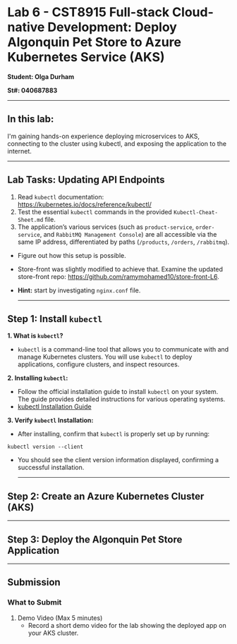 # Lab 6 - CST8915 Full-stack Cloud-native Development: Deploy Algonquin Pet Store to Azure Kubernetes Service (AKS)

**Student: Olga Durham**

**St#: 040687883**

---

## In this lab:

I'm gaining hands-on experience deploying microservices to AKS, connecting to the cluster using kubectl, and exposing the application to the internet.

---

## Lab Tasks: Updating API Endpoints

1. Read `kubectl` documentation: https://kubernetes.io/docs/reference/kubectl/
2. Test the essential `kubectl` commands in the provided `Kubectl-Cheat-Sheet.md` file.
3. The application’s various services (such as `product-service`, `order-service`, and `RabbitMQ Management Console`) are all accessible via the same IP address, differentiated by paths (`/products`, `/orders`, `/rabbitmq`).

- Figure out how this setup is possible.
- Store-front was slightly modified to achieve that. Examine the updated store-front repo: https://github.com/ramymohamed10/store-front-L6.
- **Hint:** start by investigating `nginx.conf` file.

  ***

## Step 1: Install `kubectl`

**1. What is `kubectl`?**

- `kubectl` is a command-line tool that allows you to communicate with and manage Kubernetes clusters. You will use `kubectl` to deploy applications, configure clusters, and inspect resources.

**2. Installing `kubectl`:**

- Follow the official installation guide to install `kubectl` on your system. The guide provides detailed instructions for various operating systems.
- [kubectl Installation Guide](https://kubernetes.io/docs/tasks/tools/)

**3. Verify `kubectl` Installation:**

- After installing, confirm that `kubectl` is properly set up by running:

```
kubectl version --client
```

- You should see the client version information displayed, confirming a successful installation.

  ***

## Step 2: Create an Azure Kubernetes Cluster (AKS)

---

## Step 3: Deploy the Algonquin Pet Store Application

---

## Submission

### What to Submit

1. Demo Video (Max 5 minutes)
   - Record a short demo video for the lab showing the deployed app on your AKS cluster.
